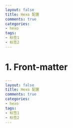 ```yaml
---
layout: false
title: Hexo 配置
comments: true
categories:
- hexo
tags:
- 标签1
- 标签2
---
```


# 1. Front-matter

```yml
---
layout: false
title: Hexo 配置
comments: true
categories:
- hexo
tags:
- 标签1
- 标签2
---
```